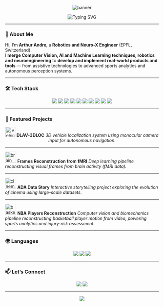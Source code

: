 <!-- Animated Banner -->
<p align="center">
  <img src="https://capsule-render.vercel.app/api?type=waving&color=0:007BFF,100:00C6FF&height=200&section=header&text=Arthur%20Andre&fontSize=48&fontColor=ffffff&animation=fadeIn" alt="banner"/>
</p>

<!-- Typing effect for title -->
<p align="center">
  <img src="https://readme-typing-svg.demolab.com?font=Fira+Code&weight=600&size=28&pause=1000&color=007BFF&center=true&vCenter=true&width=600&lines=Robotics+Engineer;Machine+Learning+And+Data+Oriented;Computer+Vision+Enthusiast;Always+Building+Something+New" alt="Typing SVG" />
</p>

---

### 👋 About Me

Hi, I’m **Arthur Andre**, a **Robotics and Neuro-X Engineer** (EPFL, Switzerland).  
I **merge Computer Vision, AI and Machine Learning techniques, robotics and neuroengineering** to **develop and implement real-world products and tools** — from assistive technologies to advanced sports analytics and autonomous perception systems.

---

### 🛠 Tech Stack

<p align="center">
  <!-- Core Languages -->
  <img src="https://img.shields.io/badge/Python-3776AB?style=for-the-badge&logo=python&logoColor=white" />
  <img src="https://img.shields.io/badge/C++-00599C?style=for-the-badge&logo=c%2B%2B&logoColor=white" />
  <img src="https://img.shields.io/badge/Matlab-0076A8?style=for-the-badge&logo=mathworks&logoColor=white" />
  <!-- AI/ML -->
  <img src="https://img.shields.io/badge/PyTorch-EE4C2C?style=for-the-badge&logo=pytorch&logoColor=white" />
  <img src="https://img.shields.io/badge/HuggingFace-FCC72A?style=for-the-badge&logo=huggingface&logoColor=black" />
  <img src="https://img.shields.io/badge/vLLM-2C2C2C?style=for-the-badge&logo=lightning&logoColor=white" />
  <!-- Tools & Frameworks -->
  <img src="https://img.shields.io/badge/Docker-2496ED?style=for-the-badge&logo=docker&logoColor=white" />
  <img src="https://img.shields.io/badge/Angular-DD0031?style=for-the-badge&logo=angular&logoColor=white" />
  <img src="https://img.shields.io/badge/Linux-333333?style=for-the-badge&logo=linux&logoColor=white" />
  <img src="https://img.shields.io/badge/Bash-121011?style=for-the-badge&logo=gnu-bash&logoColor=white" />
</p>

---

### 🚀 Featured Projects

<p align="center">

  <!-- DLAV-3DLOC -->
  <img src="https://img.icons8.com/fluency/48/000000/car-top-view.png" width="32" alt="vehicle" />
  <b>DLAV-3DLOC</b>  
  <i>3D vehicle localization system using monocular camera input for autonomous navigation.</i>

  ---

  <!-- Frames Reconstruction -->
  <img src="https://img.icons8.com/emoji/48/brain-emoji.png" width="36" alt="brain" />
  <b>Frames Reconstruction from fMRI</b>  
  <i>Deep learning pipeline reconstructing visual frames from brain activity (fMRI data).</i>

  ---

  <!-- ADA Project -->
  <img src="https://img.icons8.com/color/48/movie-projector.png" width="36" alt="cinema" />
  <b>ADA Data Story</b>  
  <i>Interactive storytelling project exploring the evolution of cinema using large-scale datasets.</i>

  ---

  <!-- NBA Players Reconstruction -->
  <img src="https://img.icons8.com/color/48/basketball.png" width="36" alt="basketball" />
  <b>NBA Players Reconstruction</b>  
  <i>Computer vision and biomechanics pipeline reconstructing basketball player motion from video, powering sports analytics and injury-risk assessment.</i>

</p>

---

### 🌍 Languages

<p align="center">
  <img src="https://img.shields.io/badge/French-Native-blue?style=for-the-badge" />
  <img src="https://img.shields.io/badge/English-Proficient-red?style=for-the-badge" />
  <img src="https://img.shields.io/badge/German-Basic-green?style=for-the-badge" />
</p>

---

### 📫 Let’s Connect

<p align="center">
  <a href="mailto:arthur.andre0222@gmail.com"><img src="https://img.shields.io/badge/Email-arthur.andre0222%40gmail.com-blue?style=for-the-badge&logo=gmail" /></a>
  <a href="https://linkedin.com/in/arthur-andre"><img src="https://img.shields.io/badge/LinkedIn-Arthur%20Andre-blue?style=for-the-badge&logo=linkedin" /></a>
</p>

---

<p align="center">
  <img src="https://capsule-render.vercel.app/api?type=waving&color=0:00C6FF,100:007BFF&height=120&section=footer" />
</p>
